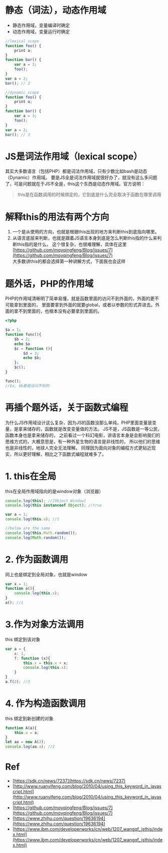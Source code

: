 # 静态（词法），动态作用域
- 静态作用域，变量编译时确定
- 动态作用域，变量运行时确定

```javascript
//lexical scope
function foo() {
	print a;  
} 
function bar() { 
	var a = 3; 
	foo(); 
}
var a = 2;
bar(); // 2
```

```javascript
//dynamic scope
function foo() {
	print a;  
} 
function bar() { 
	var a = 3; 
	foo(); 
}
var a = 2;
bar(); // 3
```

# JS是词法作用域（lexical scope）
其实大多数语言（包括PHP）都是词法作用域，只有少数比如bash是动态（Dynamic）作用域。
要是JS全是词法作用域就很好办了，就没有这么多问题了，可是问题就在于JS不全是，this这个东西是动态作用域。官方说明：
> this是在函数调用的时候绑定的，它到底是什么完全取决于函数在哪里调用  

# 解释this的用法有两个方向
1. 一个是从使用的方向，也就是根据this出现的地方来判断this到底指向哪里。
2. 从语言底层来判断，也就是跟着JS语言本身到底是怎么判断this指的什么来判断this指的是什么。
这个很复杂，也很难理解，具体在这里[https://github.com/mqyqingfeng/Blog/issues/7](https://github.com/mqyqingfeng/Blog/issues/7)  
大多数讲this的都会选择第一种讲解方式，下面我也会这样

# 题外话，PHP的作用域
PHP的作用域清晰明了简单易懂，就是函数里面的访问不到外面的，外面的更不可能拿到里面的，
里面要拿到外面的就要global，或者以参数的形式弄进去。外面的拿不到里面的，也根本没有必要拿到里面的。

```php
<?php

$a = 1;
function func(){
	$b = 2;
	echo $a
	$c = function (){
		$d = 3;
		echo $b;
	};
	$c();
}

func();
//$a, $b都是访问不到的
```

# 再插个题外话，关于函数式编程
为什么JS作用域设计这么复杂，因为JS的函数没那么单纯，PHP里面变量是变量，是拿来储存的，函数就是改变变量值的方法。
JS不是，JS函数是一等公民，函数本身也是拿来储存的，
之前看过一个科幻电影，讲语言本身是会影响我们的思维方式的，大概意思是，有一种外星生物的语言是非线性的，
所以他们的思维也是非线性的，地球人完全无法理解。
同理因为面向对象的编程方式更贴近现实，所以更好理解，相比之下函数式编程就难多了。

# 1. this在全局
this在全局作用域指向的是window对象（浏览器）
```javascript
console.log(this); //[Object Window]
console.log(this instanceof Object); //true

var a = 1;
console.log(this.a); //1

//below are the same
console.log(this.Math.random());
console.log(Math.random()); 
```

# 2. 作为函数调用
同上也是绑定到全局对象，也就是window
```javascript
var x = 1;
function a(){
	console.log(this.x);
}
a(); //1
```

# 3.作为对象方法调用
this 绑定到该对象
```javascript
var a = {
	x: 1,
	f: function (x){
		this.x = this.x + x;
		console.log(this.x);
	}
}
a.f(2); //3
```

# 4. 作为构造函数调用
this 绑定到新创建的对象
```javascript
function A(a){
	this.a = a;
}
let aa = new A(2);
console.log(aa.a); //2
```

# Ref
- [https://sdk.cn/news/7237](https://sdk.cn/news/7237)
- [http://www.ruanyifeng.com/blog/2010/04/using_this_keyword_in_javascript.html](http://www.ruanyifeng.com/blog/2010/04/using_this_keyword_in_javascript.html)
- [https://github.com/mqyqingfeng/Blog/issues/7](https://github.com/mqyqingfeng/Blog/issues/7)
- [https://www.zhihu.com/question/19636194](https://www.zhihu.com/question/19636194)
- [https://www.ibm.com/developerworks/cn/web/1207_wangqf_jsthis/index.html](https://www.ibm.com/developerworks/cn/web/1207_wangqf_jsthis/index.html)
